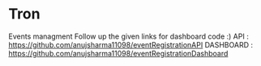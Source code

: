 # Tron
Events managment
Follow up the given links for dashboard code :)
API : https://github.com/anujsharma11098/eventRegistrationAPI
DASHBOARD : https://github.com/anujsharma11098/eventRegistrationDashboard
